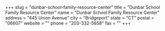 +++
slug = "dunbar-school-family-resource-center"
title = "Dunbar School Family Resource Center"
name = "Dunbar School Family Resource Center"
address = "445 Union Avenue"
city = "Bridgeport"
state = "CT"
postal = "06607"
website = ""
phone = "203-332-5658"
fax = ""
+++
